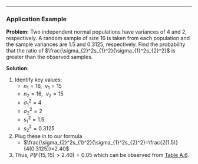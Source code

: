 - - -
### Application Example
**Problem:** Two independent normal populations have variances of $4$ and $2$, respectively. A random sample of size $16$ is taken from each population and the sample variances are $1.5$ and $0.3125$, respectively. Find the probability that the ratio of $\frac{\sigma_{2}^2s_{1}^2}{\sigma_{1}^2s_{2}^2}$ is greater than the observed samples.

**Solution:**
1. Identify key values: 
	- $n_{1}=16, ~ ~\nu_{1}=15$
	- $n_{2}=16,~ ~ \nu_{2}=15$
	- $\sigma_{1}^2=4$
	- $\sigma_{2}^2=2$
	- $s_{1}^2=1.5$
	- $s_{2}^2=0.3125$
2. Plug these in to our formula
	- $\frac{\sigma_{2}^2s_{1}^2}{\sigma_{1}^2s_{2}^2}=\frac{2(1.5)}{4(0.3125)}=2.40$
3. Thus, $P(F(15,15)>2.40)=0.05$ which can be observed from [Table A.6](./Resources/Table%20A6%20-%20Critical%20Values%20of%20the%20F%20Distribution.pdf).